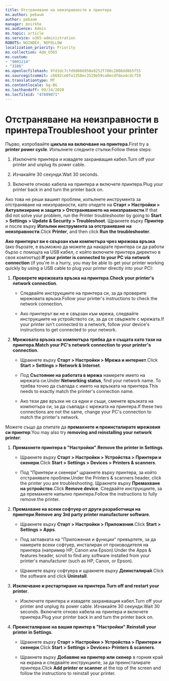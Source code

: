 ```yaml
---
title: Отстраняване на неизправности в принтера
ms.author: pebaum
author: pebaum
manager: mnirkhe
ms.audience: Admin
ms.topic: article
ms.service: o365-administration
ROBOTS: NOINDEX, NOFOLLOW
localization_priority: Priority
ms.collection: Adm_O365
ms.custom:
- "9001214"
- "3186"
ms.openlocfilehash: 9fd1dc7cfd9d866950a9252f760c2808dd8b5f55
ms.sourcegitcommit: c6692ce0fa1358ec3529e59ca0ecdfdea4cdc759
ms.translationtype: MT
ms.contentlocale: bg-BG
ms.lasthandoff: 09/14/2020
ms.locfileid: "47689871"
---
```

# <a name="troubleshoot-your-printer"></a><span data-ttu-id="bdab8-102">Отстраняване на неизправности в принтера</span><span class="sxs-lookup"><span data-stu-id="bdab8-102">Troubleshoot your printer</span></span>

<span data-ttu-id="bdab8-103">Първо, изпробвайте **цикъла на включване на принтера**.</span><span class="sxs-lookup"><span data-stu-id="bdab8-103">First try a **printer power cycle**.</span></span> <span data-ttu-id="bdab8-104">Изпълнете следните стъпки:</span><span class="sxs-lookup"><span data-stu-id="bdab8-104">Follow these steps:</span></span>

1. <span data-ttu-id="bdab8-105">Изключете принтера и извадете захранващия кабел.</span><span class="sxs-lookup"><span data-stu-id="bdab8-105">Turn off your printer and unplug its power cable.</span></span>

2. <span data-ttu-id="bdab8-106">Изчакайте 30 секунди.</span><span class="sxs-lookup"><span data-stu-id="bdab8-106">Wait 30 seconds.</span></span>

3. <span data-ttu-id="bdab8-107">Включете отново кабела на принтера и включете принтера.</span><span class="sxs-lookup"><span data-stu-id="bdab8-107">Plug your printer back in and turn the printer back on.</span></span>

<span data-ttu-id="bdab8-108">Ако това не реши вашият проблем, изпълнете инструмента за отстраняване на неизправности, като отидете на **Старт > Настройки > Актуализиране и защита > Отстраняването на неизправности**.</span><span class="sxs-lookup"><span data-stu-id="bdab8-108">If that did not solve your problem, run the Printer troubleshooter by going to **Start > Settings > Update & Security > Troubleshoot**.</span></span> <span data-ttu-id="bdab8-109">Щракнете върху **Принтер** и после върху **Изпълни инструмента за отстраняване на неизправности**.</span><span class="sxs-lookup"><span data-stu-id="bdab8-109">Click **Printer**, and then click **Run the troubleshooter**.</span></span>

<span data-ttu-id="bdab8-110">**Ако принтерът ви е свързан към компютъра чрез мрежова връзка** (ако бързате, е възможно да можете да накарате принтера си да работи бързо с помощта на USB кабел, с който включите принтера директно в своя компютър):</span><span class="sxs-lookup"><span data-stu-id="bdab8-110">**If your printer is connected to your PC via network connection** (if you're in a hurry, you may be able to get your printer working quickly by using a USB cable to plug your printer directly into your PC):</span></span>

1. <span data-ttu-id="bdab8-111">**Проверете мрежовата връзка на принтера**.</span><span class="sxs-lookup"><span data-stu-id="bdab8-111">**Check your printer's network connection**.</span></span>
    
    - <span data-ttu-id="bdab8-112">Следвайте инструкциите на принтера си, за да проверите мрежовата връзка.</span><span class="sxs-lookup"><span data-stu-id="bdab8-112">Follow your printer's instructions to check the network connection.</span></span>

    - <span data-ttu-id="bdab8-113">Ако принтерът ви не е свързан към мрежа, следвайте инструкциите на устройството си, за да се свържете с мрежата.</span><span class="sxs-lookup"><span data-stu-id="bdab8-113">If your printer isn't connected to a network, follow your device's instructions to get connected to your network.</span></span>

2. <span data-ttu-id="bdab8-114">**Мрежовата връзка на компютъра трябва да е същата като тази на принтера**.</span><span class="sxs-lookup"><span data-stu-id="bdab8-114">**Match your PC's network connection to your printer's connection**.</span></span>

    - <span data-ttu-id="bdab8-115">Щракнете върху **Старт > Настройки > Мрежа и интернет**.</span><span class="sxs-lookup"><span data-stu-id="bdab8-115">Click **Start > Settings > Network & Internet**.</span></span>

    - <span data-ttu-id="bdab8-116">Под **Състояние на работата в мрежа** намерете името на мрежата си.</span><span class="sxs-lookup"><span data-stu-id="bdab8-116">Under **Networking status**, find your network name.</span></span> <span data-ttu-id="bdab8-117">То трябва точно да съвпада с името на връзката на принтера.</span><span class="sxs-lookup"><span data-stu-id="bdab8-117">This needs to exactly match the printer's connection name.</span></span>

    - <span data-ttu-id="bdab8-118">Ако тези две връзки не са едни и същи, сменете връзката на компютъра си, за да съвпада с мрежата на принтера.</span><span class="sxs-lookup"><span data-stu-id="bdab8-118">If these two connections are not the same, change your PC's connection to match the printer's network.</span></span>

<span data-ttu-id="bdab8-119">Можете също да опитате да **премахнете и преинсталирате мрежовия си принтер**:</span><span class="sxs-lookup"><span data-stu-id="bdab8-119">You may also try **removing and reinstalling your network printer**:</span></span>

1. <span data-ttu-id="bdab8-120">**Премахнете принтера в "Настройки"**.</span><span class="sxs-lookup"><span data-stu-id="bdab8-120">**Remove the printer in Settings**.</span></span>

    - <span data-ttu-id="bdab8-121">Щракнете върху **Старт > Настройки > Устройства > Принтери и скенери**.</span><span class="sxs-lookup"><span data-stu-id="bdab8-121">Click **Start > Settings > Devices > Printers & scanners**.</span></span>

    - <span data-ttu-id="bdab8-122">Под "Принтери и скенери" щракнете върху принтера, за който отстранявате проблем.</span><span class="sxs-lookup"><span data-stu-id="bdab8-122">Under the Printers & scanners header, click the printer you are troubleshooting.</span></span> <span data-ttu-id="bdab8-123">Щракнете върху **Премахване на устройство**.</span><span class="sxs-lookup"><span data-stu-id="bdab8-123">Click **Remove device**.</span></span> <span data-ttu-id="bdab8-124">Следвайте инструкциите, за да премахнете напълно принтера.</span><span class="sxs-lookup"><span data-stu-id="bdab8-124">Follow the instructions to fully remove the printer.</span></span>

2. <span data-ttu-id="bdab8-125">**Премахване на всеки софтуер от други разработчици на принтери**.</span><span class="sxs-lookup"><span data-stu-id="bdab8-125">**Remove any 3rd party printer manufacturer software**.</span></span>

    - <span data-ttu-id="bdab8-126">Щракнете върху **Старт > Настройки > Приложения**.</span><span class="sxs-lookup"><span data-stu-id="bdab8-126">Click **Start > Settings > Apps**.</span></span>

    - <span data-ttu-id="bdab8-127">Под заглавката на "Приложения и функции" превъртете, за да намерите всеки софтуер, инсталиран от производителя на принтера (например HP, Canon или Epson).</span><span class="sxs-lookup"><span data-stu-id="bdab8-127">Under the Apps & features header, scroll to find any software installed from your printer's manufacturer (such as HP, Canon, or Epson).</span></span>

    - <span data-ttu-id="bdab8-128">Щракнете върху софтуера и щракнете върху **Деинсталирай**.</span><span class="sxs-lookup"><span data-stu-id="bdab8-128">Click the software and click **Uninstall**.</span></span>

3. <span data-ttu-id="bdab8-129">**Изключване и рестартиране на принтера**.</span><span class="sxs-lookup"><span data-stu-id="bdab8-129">**Turn off and restart your printer**.</span></span>

    - <span data-ttu-id="bdab8-130">Изключете принтера и извадете захранващия кабел.</span><span class="sxs-lookup"><span data-stu-id="bdab8-130">Turn off your printer and unplug its power cable.</span></span> <span data-ttu-id="bdab8-131">Изчакайте 30 секунди.</span><span class="sxs-lookup"><span data-stu-id="bdab8-131">Wait 30 seconds.</span></span> <span data-ttu-id="bdab8-132">Включете отново кабела на принтера и включете принтера.</span><span class="sxs-lookup"><span data-stu-id="bdab8-132">Plug your printer back in and turn the printer back on.</span></span>

4. <span data-ttu-id="bdab8-133">**Преинсталиране на вашия принтер в "Настройки"**.</span><span class="sxs-lookup"><span data-stu-id="bdab8-133">**Reinstall your printer in Settings**.</span></span>

    - <span data-ttu-id="bdab8-134">Щракнете върху **Старт > Настройки > Устройства > Принтери и скенери**.</span><span class="sxs-lookup"><span data-stu-id="bdab8-134">Click **Start > Settings > Devices> Printers & scanners**.</span></span>
 
    - <span data-ttu-id="bdab8-135">Щракнете върху **Добавяне на принтер или скенер** в горния край на екрана и следвайте инструкциите, за да преинсталирате принтера.</span><span class="sxs-lookup"><span data-stu-id="bdab8-135">Click **Add printer or scanner** at the top of the screen and follow the instructions to reinstall your printer.</span></span>

